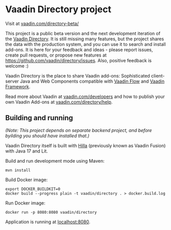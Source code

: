 # Vaadin Directory project

Visit at [vaadin.com/directory-beta/](https://vaadin.com/directory-beta/)

This project is a public beta version and the next development iteration of the [Vaadin Directory](https://vaadin.com/directory). It is still missing many features, but the project shares the data with the production system, and you can use it to search and install add-ons. It is here for your feedback and ideas -  please report issues, create pull requests, or propose new features at https://github.com/vaadin/directory/issues. Also, positive feedback is welcome :)

Vaadin Directory is the place to share Vaadin add-ons: Sophisticated client-server Java and Web Components compatible with [Vaadin Flow](https://github.com/vaadin/flow) and [Vaadin Framework](https://github.com/vaadin/framework). 

Read more about Vaadin at [vaadin.com/developers](https://vaadin.com/developers) and how to publish your own Vaadin Add-ons at [vaadin.com/directory/help](https://vaadin.com/directory/help).

## Building and running

_(Note: This project depends on separate backend project, and before byilding you should have installed that.)_

Vaadin Directory  itself is built with [Hilla](https://hill.dev/) (previously known as Vaadin Fusion) with Java 17 and Lit. 

Build and run development mode using Maven:
```
mvn install
```

Build Docker image:
```
export DOCKER_BUILDKIT=0
docker build --progress plain -t vaadin/directory . > docker.build.log
```

Run Docker image:
```
docker run -p 8080:8080 vaadin/directory
```

Application is running at [localhost:8080](http://localhost:8080).
